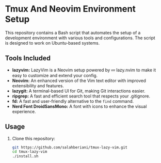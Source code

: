 # Tmux And Neovim Environment Setup

This repository contains a Bash script that automates the setup of a development environment with various tools and configurations. The script is designed to work on Ubuntu-based systems.

## Tools Included

- **lazyvim:** LazyVim is a Neovim setup powered by 💤 lazy.nvim to make it easy to customize and extend your config.
- **Neovim:** An enhanced version of the Vim text editor with improved extensibility and features.
- **lazygit:** A terminal-based UI for Git, making Git interactions easier.
- **ripgrep:** A fast and efficient search tool that respects your .gitignore.
- **fd:** A fast and user-friendly alternative to the `find` command.
- **Nerd Font DroidSansMono:** A font with icons to enhance the visual experience.

## Usage

1. Clone this repository:

   ```bash
   git https://github.com/salahberiani/tmux-lazy-vim.git
   cd tmux-lazy-vim
   ./install.sh
   ```
